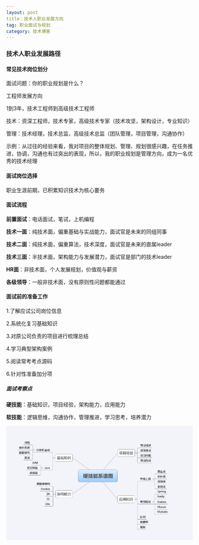 ```yaml
---
layout: post
title：技术人职业发展方向
tag: 职业面试与规划
category: 技术博客
---
```

### 技术人职业发展路径

#### 常见技术岗位划分

面试问题：你的职业规划是什么？

工程师发展方向

1到3年，技术工程师到高级技术工程师

技术：资深工程师，技术专家，高级技术专家（技术攻坚，架构设计，专业知识）

管理：技术经理，技术总监，高级技术总监（团队管理，项目管理，沟通协作）

示例：从过往的经验来看，我对项目的整体规划、管理、规划很感兴趣，在任务推进，协调，沟通也有过突出的表现，所以，我的职业规划是管理方向，成为一名优秀的技术经理

#### 面试岗位选择

职业生涯前期，已积累知识技术为核心要务

#### 面试流程

**前置面试**：电话面试，笔试，上机编程

**技术一面**：纯技术面，偏重基础与实战能力，面试官是未来的同组同事

**技术二面**：纯技术面，偏重算法，技术深度，面试官是未来的直属leader

**技术三面**：半技术面，架构能力与发展潜力，面试官是部门的技术leader

**HR面**：非技术面，个人发展规划，价值观与薪资

**各级领导**：一般非技术面，没有原则性问题都能通过

#### 面试前的准备工作

1.了解应试公司岗位信息

2.系统化复习基础知识

3.对原公司负责的项目进行梳理总结

4.学习典型架构案例

5.阅读常考考点源码

6.针对性准备加分项

##### 面试考察点

**硬技能**：基础知识，项目经验，架构能力，应用能力

**软技能**：逻辑思维，沟通协作，管理推进，学习思考，培养潜力

![capture_20200403105156369](\image\2020-04-03\capture_20200403105156369.png)